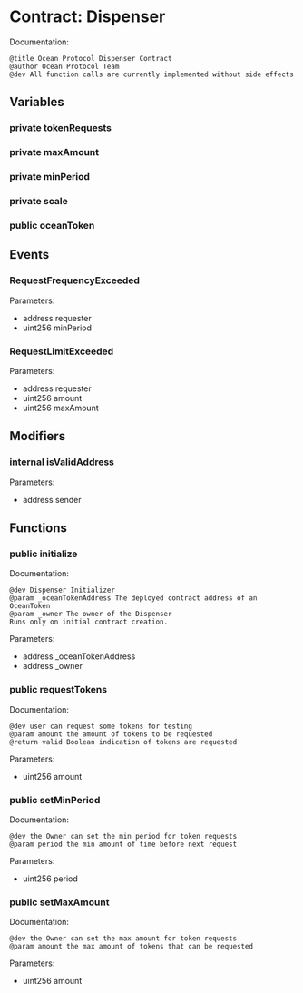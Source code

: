 
# Contract: Dispenser

Documentation:
```
@title Ocean Protocol Dispenser Contract
@author Ocean Protocol Team
@dev All function calls are currently implemented without side effects
```

## Variables

### private tokenRequests

### private maxAmount

### private minPeriod

### private scale

### public oceanToken

## Events

###  RequestFrequencyExceeded
Parameters:
* address requester
* uint256 minPeriod

###  RequestLimitExceeded
Parameters:
* address requester
* uint256 amount
* uint256 maxAmount

## Modifiers

### internal isValidAddress
Parameters:
* address sender

## Functions

### public initialize

Documentation:

```
@dev Dispenser Initializer
@param _oceanTokenAddress The deployed contract address of an OceanToken
@param _owner The owner of the Dispenser
Runs only on initial contract creation.
```
Parameters:
* address _oceanTokenAddress
* address _owner

### public requestTokens

Documentation:

```
@dev user can request some tokens for testing
@param amount the amount of tokens to be requested
@return valid Boolean indication of tokens are requested
```
Parameters:
* uint256 amount

### public setMinPeriod

Documentation:

```
@dev the Owner can set the min period for token requests
@param period the min amount of time before next request
```
Parameters:
* uint256 period

### public setMaxAmount

Documentation:

```
@dev the Owner can set the max amount for token requests
@param amount the max amount of tokens that can be requested
```
Parameters:
* uint256 amount

